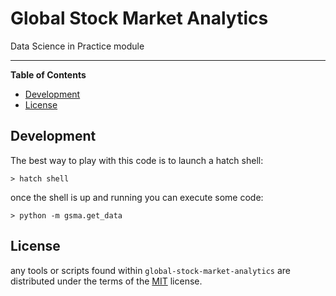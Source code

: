 # Global Stock Market Analytics

Data Science in Practice module



-----

**Table of Contents**

- [Development](#Development)
- [License](#license)


## Development

The best way to play with this code is to launch a hatch shell:

```console
> hatch shell
```

once the shell is up and running you can execute some code:

```console
> python -m gsma.get_data 
```

## License

any tools or scripts found within `global-stock-market-analytics` are distributed under the terms of the [MIT](https://spdx.org/licenses/MIT.html) license.
